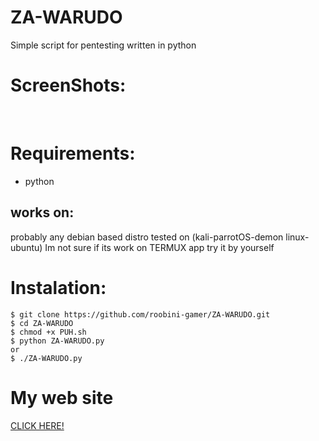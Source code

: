 # ZA-WARUDO
Simple script for pentesting written in python

# ScreenShots:
<a>
  <img src="">
  <img src="">
</a>

# Requirements:
- python

## works on:
probably any debian based distro
tested on (kali-parrotOS-demon linux-ubuntu)
Im not sure if its work on TERMUX app try it by yourself

# Instalation:
```
$ git clone https://github.com/roobini-gamer/ZA-WARUDO.git
$ cd ZA-WARUDO
$ chmod +x PUH.sh
$ python ZA-WARUDO.py
or 
$ ./ZA-WARUDO.py
```

# My web site

<a href="https://bit.ly/3llxWWO">CLICK HERE!</a>
